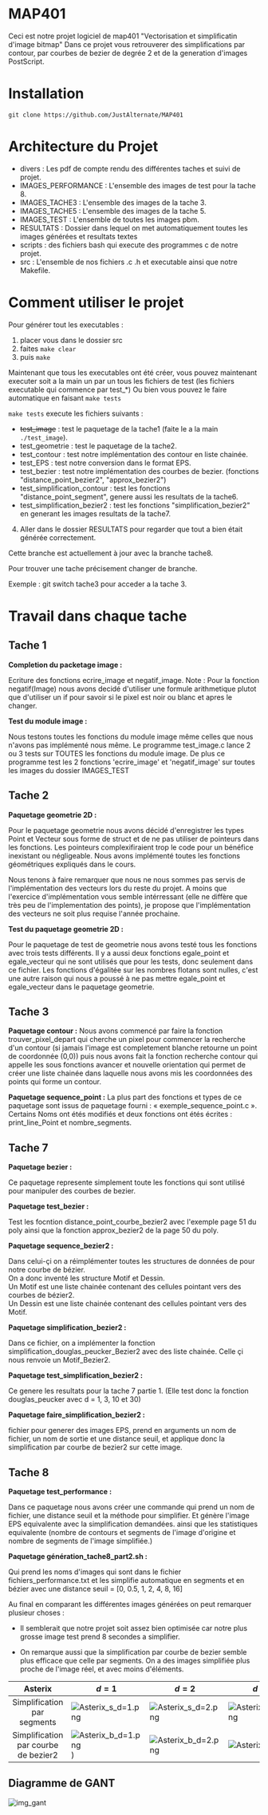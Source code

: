 # MAP401

Ceci est notre projet logiciel de map401 "Vectorisation et simplificatin d'image bitmap"
Dans ce projet vous retrouverer des simplifications par contour, par courbes de bezier de degrée 2 et de la generation d'images PostScript.

# Installation

`git clone https://github.com/JustAlternate/MAP401`

# Architecture du Projet

- divers : Les pdf de compte rendu des différentes taches et suivi de projet.  
- IMAGES_PERFORMANCE : L'ensemble des images de test pour la tache 8.  
- IMAGES_TACHE3 : L'ensemble des images de la tache 3.  
- IMAGES_TACHE5 : L'ensemble des images de la tache 5.  
- IMAGES_TEST : L'ensemble de toutes les images pbm.  
- RESULTATS : Dossier dans lequel on met automatiquement toutes les images générées et resultats textes 
- scripts : des fichiers bash qui execute des programmes c de notre projet.
- src : L'ensemble de nos fichiers .c .h et executable ainsi que notre Makefile.

# Comment utiliser le projet

Pour générer tout les executables :  

1) placer vous dans le dossier src  
2) faites `make clear`  
3) puis `make`  

Maintenant que tous les executables ont été créer, vous pouvez maintenant executer soit a la main un par un tous les fichiers de test (les fichiers executable qui commence par test_\*)
Ou bien vous pouvez le faire automatique en faisant `make tests`  

`make tests` execute les fichiers suivants :

- ~~test_image~~ : test le paquetage de la tache1 (faite le a la main `./test_image`).  
- test_geometrie : test le paquetage de la tache2.  
- test_contour : test notre implémentation des contour en liste chainée.  
- test_EPS : test notre conversion dans le format EPS.  
- test_bezier : test notre implémentation des courbes de bezier. (fonctions "distance_point_bezier2", "approx_bezier2")  
- test_simplification_contour : test les fonctions "distance_point_segment", genere aussi les resultats de la tache6.  
- test_simplification_bezier2 : test les fonctions "simplification_bezier2" en generant les images resultats de la tache7.  

4) Aller dans le dossier RESULTATS pour regarder que tout a bien était générée correctement.  

Cette branche est actuellement à jour avec la branche tache8.  

Pour trouver une tache précisement changer de branche.  

Exemple : git switch tache3
pour acceder a la tache 3.

# Travail dans chaque tache

## Tache 1

**Completion du packetage image :**

Ecriture des fonctions ecrire_image et negatif_image.
Note : Pour la fonction negatif(Image) nous avons decidé d'utiliser une formule arithmetique plutot que d'utiliser un if pour savoir si le pixel est noir ou blanc et apres le changer.

**Test du module image :**

Nous testons toutes les fonctions du module image même celles que nous n'avons pas implémenté nous même. 
Le programme test_image.c lance 2 ou 3 tests sur TOUTES les fonctions du module image.
De plus ce programme test les 2 fonctions 'ecrire_image' et 'negatif_image' sur toutes les images du dossier IMAGES_TEST

## Tache 2

**Paquetage geometrie 2D  :**

Pour le paquetage geometrie nous avons décidé d'enregistrer les types Point et Vecteur sous forme de struct et de ne pas utiliser de pointeurs dans les fonctions. Les pointeurs complexifiraient trop le code pour un bénéfice inexistant ou négligeable. Nous avons implémenté toutes les fonctions géométriques expliqués dans le cours.

Nous tenons à faire remarquer que nous ne nous sommes pas servis de l'implémentation des vecteurs lors du reste du projet. A moins que l'exercice d'implémentation vous semble intérressant (elle ne diffère que très peu de l'implementation des points), je propose que l'implémentation des vecteurs ne soit plus requise l'année prochaine.

**Test du paquetage geometrie 2D :**

Pour le paquetage de test de geometrie nous avons testé tous les fonctions avec trois tests différents. Il y a aussi deux fonctions egale_point et egale_vecteur qui ne sont utilisés que pour les tests, donc seulement dans ce fichier. Les fonctions d'égalitée sur les nombres flotans sont nulles, c'est une autre raison qui nous a poussé à ne pas mettre egale_point et egale_vecteur dans le paquetage geometrie.

## Tache 3

**Paquetage contour :**
Nous avons commencé par faire la fonction trouver_pixel_depart qui cherche un pixel pour commencer la recherche d'un contour (si jamais l'image est completement blanche retourne un point de coordonnée (0,0)) puis nous avons fait la fonction recherche contour qui appelle les sous fonctions avancer et nouvelle orientation qui permet de créer une liste chainée dans laquelle nous avons mis les coordonnées des points qui forme un contour.


**Paquetage sequence_point :**
La plus part des fonctions et types de ce paquetage sont issus de paquetage fourni : « exemple_sequence_point.c ». Certains Noms ont étés modifiés et deux fonctions ont étés écrites : print_line_Point et nombre_segments.






## Tache 7

**Paquetage bezier :**

Ce paquetage represente simplement toute les fonctions qui sont utilisé pour manipuler des courbes de bezier.

**Paquetage test_bezier :**

Test les focntion distance_point_courbe_bezier2 avec l'exemple page 51 du poly ainsi que la fonction approx_bezier2 de la page 50 du poly.

**Paquetage sequence_bezier2 :**

Dans celui-çi on a réimplémenter toutes les structures de données de pour notre courbe de bézier.  
On a donc inventé les structure Motif et Dessin.  
Un Motif est une liste chainée contenant des cellules pointant vers des courbes de bézier2.  
Un Dessin est une liste chainée contenant des cellules pointant vers des Motif.  

**Paquetage simplification_bezier2 :**

Dans ce fichier, on a implémenter la fonction simplification_douglas_peucker_Bezier2 avec des liste chainée. Celle çi nous renvoie un Motif_Bezier2.

**Paquetage test_simplification_bezier2 :**

Ce genere les resultats pour la tache 7 partie 1.
(Elle test donc la fonction douglas_peucker avec d = 1, 3, 10 et 30)

**Paquetage faire_simplification_bezier2 :**

fichier pour generer des images EPS, prend en arguments un nom de fichier, un nom de sortie et une distance seuil, et applique donc la simplification par courbe de bezier2 sur cette image.

## Tache 8

**Paquetage test_performance :**

Dans ce paquetage nous avons créer une commande qui prend un nom de fichier, une distance seuil et la méthode pour simplifier. Et génère l'image EPS equivalente avec la simplification demandées. ainsi que les statistiques equivalente (nombre de contours et segments de l'image d'origine et nombre de segments de l'image simplifiée.)

**Paquetage génération_tache8_part2.sh :**

Qui prend les noms d'images qui sont dans le fichier fichiers_performance.txt et les simplifie automatique en segments et en bézier avec une distance seuil = [0, 0.5, 1, 2, 4, 8, 16]

Au final en comparant les différentes images générées on peut remarquer plusieur choses :

- Il semblerait que notre projet soit assez bien optimisée car notre plus grosse image test prend 8 secondes a simplifier.

- On remarque aussi que la simplification par courbe de bezier semble plus efficace que celle par segments. On a des images simplifiée plus proche de l'image réel, et avec moins d'éléments.



| Asterix                              | $d=1$                                      | $d=2$                                      | $d=4$                                      | $d=8$                                      |
|:------------------------------------:| ------------------------------------------ | ------------------------------------------ | ------------------------------------------ | ------------------------------------------ |
| Simplification par segments          | ![Asterix_s_d=1.png](divers/img_CR/Asterix3_segment_d=1.png) | ![Asterix_s_d=2.png](divers/img_CR/Asterix3_segment_d=2.png) | ![Asterix_s_d=4.png](divers/img_CR/Asterix3_segment_d=4.png) | ![Asterix_s_d=8.png](divers/img_CR/Asterix3_segment_d=8.png) |
| Simplification par courbe de bezier2 | ![Asterix_b_d=1.png](divers/img_CR/Asterix3_bezier2_d=1.png)) | ![Asterix_b_d=2.png](divers/img_CR/Asterix3_bezier2_d=2.png) | ![Asterix_b_4.png](divers/img_CR/Asterix3_bezier2_d=4.png) | ![Asterix_b_8.png](divers/img_CR/Asterix3_bezier2_d=8.png) |



## Diagramme de GANT

![img_gant](divers/Gant_Final.png)